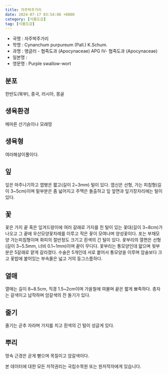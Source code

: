 ```yaml
---
title: 자주박주가리
date: 2024-07-17 03:54:06 +0800
category: [식물도감]
tag: [식물도감]
---
```




- 국명 : 자주박주가리
- 학명 : Cynanchum purpureum (Pall.) K.Schum.
- 과명 : 앵글러 - 협죽도과 (Apocynaceae) APG Ⅳ- 협죽도과 (Apocynaceae)
- 일본명 : 
- 영문명 : Purple swallow-wort


## 분포
한반도(북부), 중국, 러시아, 몽골
## 생육환경
메마른 산기슭이나 모래땅
## 생육형
여러해살이풀이다. 
## 잎
잎은 마주나기하고 엽병은 짧고(길이 2~3mm) 털이 있다. 엽신은 선형, 가는 피침형(길이 3~5cm)이며 밑부분은 좀 넓어지고 주맥은 돌출하고 잎 앞면과 잎가장자리에는 털이 있다.
## 꽃
꽃은 가지 끝 혹은 잎겨드랑이에 여러 갈래로 가지를 친 털이 있는 꽃대(길이 3~8cm)가 나오고 그 끝에 우산모양꽃차례를 이루고 작은 꽃이 모여나며 양성꽃이다. 포는 부채모양 가는피침형이며 화피의  절반정도 크기고 흰색의 긴 털이 있다. 꽃부리의 열편은 선형(길이 3~5.5mm, 너비 0.1~1mm)이며 끝이 무디다. 꽃부리는 통모양인데 얇으며 윗부분은 5갈래로 얕게 갈라졌다. 수술은 5개인데 서로 붙어서 통모양을 이루며 암술보다 크고 꽃밥에 붙어있는 부속물은 넓고 거의 둥그스름하다. 
## 열매
열매는 길이 8~8.5cm, 직경 1.5~2cm이며 가을철에 여물며 끝은 짧게 뾰족하다. 종자는 갈색이고 납작하며 암갈색의 잔 돌기가 있다.
## 줄기
줄기는 곧추 자라며 가지를 치고 흰색의 긴 털이 성글게 있다. 
## 뿌리
땅속 근경은 곧게 뻗으며 목질이고 암갈색이다. 






본 데이터에 대한 모든 저작권리는 국립수목원 또는 원저작자에게 있습니다.
